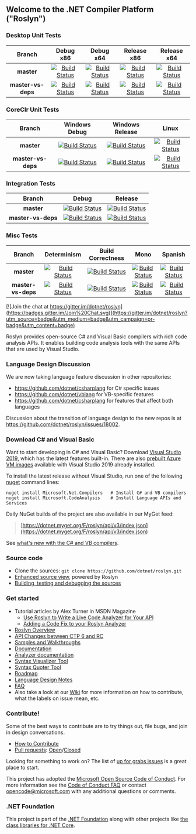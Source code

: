 


## Welcome to the .NET Compiler Platform ("Roslyn")

[//]: # (Begin current test results)

### Desktop Unit Tests
|Branch|Debug x86|Debug x64|Release x86|Release x64|
|:--:|:--:|:--:|:--:|:--:|
**master**|[![Build Status](https://dev.azure.com/dnceng/public/_apis/build/status/dotnet/roslyn/roslyn-CI?branchname=master&jobname=Windows_Desktop_Unit_Tests&configuration=Windows_Desktop_Unit_Tests%20debug_32&label=build)](https://dev.azure.com/dnceng/public/_build/latest?definitionId=15&branchname=master&view=logs)|[![Build Status](https://dev.azure.com/dnceng/public/_apis/build/status/dotnet/roslyn/roslyn-CI?branchname=master&jobname=Windows_Desktop_Unit_Tests&configuration=Windows_Desktop_Unit_Tests%20debug_64&label=build)](https://dev.azure.com/dnceng/public/_build/latest?definitionId=15&branchname=master&view=logs)|[![Build Status](https://dev.azure.com/dnceng/public/_apis/build/status/dotnet/roslyn/roslyn-CI?branchname=master&jobname=Windows_Desktop_Unit_Tests&configuration=Windows_Desktop_Unit_Tests%20release_32&label=build)](https://dev.azure.com/dnceng/public/_build/latest?definitionId=15&branchname=master&view=logs)|[![Build Status](https://dev.azure.com/dnceng/public/_apis/build/status/dotnet/roslyn/roslyn-CI?branchname=master&jobname=Windows_Desktop_Unit_Tests&configuration=Windows_Desktop_Unit_Tests%20release_64&label=build)](https://dev.azure.com/dnceng/public/_build/latest?definitionId=15&branchname=master&view=logs)|
**master-vs-deps**|[![Build Status](https://dev.azure.com/dnceng/public/_apis/build/status/dotnet/roslyn/roslyn-CI?branchname=master-vs-deps&jobname=Windows_Desktop_Unit_Tests&configuration=Windows_Desktop_Unit_Tests%20debug_32&label=build)](https://dev.azure.com/dnceng/public/_build/latest?definitionId=15&branchname=master-vs-deps&view=logs)|[![Build Status](https://dev.azure.com/dnceng/public/_apis/build/status/dotnet/roslyn/roslyn-CI?branchname=master-vs-deps&jobname=Windows_Desktop_Unit_Tests&configuration=Windows_Desktop_Unit_Tests%20debug_64&label=build)](https://dev.azure.com/dnceng/public/_build/latest?definitionId=15&branchname=master-vs-deps&view=logs)|[![Build Status](https://dev.azure.com/dnceng/public/_apis/build/status/dotnet/roslyn/roslyn-CI?branchname=master-vs-deps&jobname=Windows_Desktop_Unit_Tests&configuration=Windows_Desktop_Unit_Tests%20release_32&label=build)](https://dev.azure.com/dnceng/public/_build/latest?definitionId=15&branchname=master-vs-deps&view=logs)|[![Build Status](https://dev.azure.com/dnceng/public/_apis/build/status/dotnet/roslyn/roslyn-CI?branchname=master-vs-deps&jobname=Windows_Desktop_Unit_Tests&configuration=Windows_Desktop_Unit_Tests%20release_64&label=build)](https://dev.azure.com/dnceng/public/_build/latest?definitionId=15&branchname=master-vs-deps&view=logs)|

### CoreClr Unit Tests
|Branch|Windows Debug|Windows Release|Linux|
|:--:|:--:|:--:|:--:|
**master**|[![Build Status](https://dev.azure.com/dnceng/public/_apis/build/status/dotnet/roslyn/roslyn-CI?branchname=master&jobname=Windows_CoreClr_Unit_Tests&configuration=Windows_CoreClr_Unit_Tests%20debug&label=build)](https://dev.azure.com/dnceng/public/_build/latest?definitionId=15&branchname=master&view=logs)|[![Build Status](https://dev.azure.com/dnceng/public/_apis/build/status/dotnet/roslyn/roslyn-CI?branchname=master&jobname=Windows_CoreClr_Unit_Tests&configuration=Windows_CoreClr_Unit_Tests%20release&label=build)](https://dev.azure.com/dnceng/public/_build/latest?definitionId=15&branchname=master&view=logs)|[![Build Status](https://dev.azure.com/dnceng/public/_apis/build/status/dotnet/roslyn/roslyn-CI?branchname=master&jobname=Linux_Test&configuration=Linux_Test%20coreclr&label=build)](https://dev.azure.com/dnceng/public/_build/latest?definitionId=15&branchname=master&view=logs)|
**master-vs-deps**|[![Build Status](https://dev.azure.com/dnceng/public/_apis/build/status/dotnet/roslyn/roslyn-CI?branchname=master-vs-deps&jobname=Windows_CoreClr_Unit_Tests&configuration=Windows_CoreClr_Unit_Tests%20debug&label=build)](https://dev.azure.com/dnceng/public/_build/latest?definitionId=15&branchname=master-vs-deps&view=logs)|[![Build Status](https://dev.azure.com/dnceng/public/_apis/build/status/dotnet/roslyn/roslyn-CI?branchname=master-vs-deps&jobname=Windows_CoreClr_Unit_Tests&configuration=Windows_CoreClr_Unit_Tests%20release&label=build)](https://dev.azure.com/dnceng/public/_build/latest?definitionId=15&branchname=master-vs-deps&view=logs)|[![Build Status](https://dev.azure.com/dnceng/public/_apis/build/status/dotnet/roslyn/roslyn-CI?branchname=master-vs-deps&jobname=Linux_Test&configuration=Linux_Test%20coreclr&label=build)](https://dev.azure.com/dnceng/public/_build/latest?definitionId=15&branchname=master-vs-deps&view=logs)|

### Integration Tests
|Branch|Debug|Release
|:--:|:--:|:--:|
**master**|[![Build Status](https://dev.azure.com/dnceng/public/_apis/build/status/dotnet/roslyn/roslyn-integration-CI?branchname=master&jobname=VS_Integration&configuration=VS_Integration%20debug_async&label=build)](https://dev.azure.com/dnceng/public/_build/latest?definitionId=245&branchname=master&view=logs)|[![Build Status](https://dev.azure.com/dnceng/public/_apis/build/status/dotnet/roslyn/roslyn-integration-CI?branchname=master&jobname=VS_Integration&configuration=VS_Integration%20release_async&label=build)](https://dev.azure.com/dnceng/public/_build/latest?definitionId=245&branchname=master&view=logs)|
**master-vs-deps**|[![Build Status](https://dev.azure.com/dnceng/public/_apis/build/status/dotnet/roslyn/roslyn-integration-CI?branchname=master-vs-deps&jobname=VS_Integration&configuration=VS_Integration%20debug_async&label=build)](https://dev.azure.com/dnceng/public/_build/latest?definitionId=245&branchname=master-vs-deps&view=logs)|[![Build Status](https://dev.azure.com/dnceng/public/_apis/build/status/dotnet/roslyn/roslyn-integration-CI?branchname=master-vs-deps&jobname=VS_Integration&configuration=VS_Integration%20release_async&label=build)](https://dev.azure.com/dnceng/public/_build/latest?definitionId=245&branchname=master-vs-deps&view=logs)|

### Misc Tests
|Branch|Determinism|Build Correctness|Mono|Spanish|
|:--:|:--:|:--:|:--:|:--:|
**master**|[![Build Status](https://dev.azure.com/dnceng/public/_apis/build/status/dotnet/roslyn/roslyn-CI?branchname=master&jobname=Windows_Determinism_Test&configuration=Windows_Determinism_Test&label=build)](https://dev.azure.com/dnceng/public/_build/latest?definitionId=15&branchname=master&view=logs)|[![Build Status](https://dev.azure.com/dnceng/public/_apis/build/status/dotnet/roslyn/roslyn-CI?branchname=master&jobname=Windows_Correctness_Test&configuration=Windows_Correctness_Test&label=build)](https://dev.azure.com/dnceng/public/_build/latest?definitionId=15&branchname=master&view=logs)|[![Build Status](https://dev.azure.com/dnceng/public/_apis/build/status/dotnet/roslyn/roslyn-CI?branchname=master&jobname=Windows_Desktop_Spanish_Unit_Tests&configuration=Windows_Desktop_Spanish_Unit_Tests&label=build)](https://dev.azure.com/dnceng/public/_build/latest?definitionId=15&branchname=master&view=logs)|[![Build Status](https://dev.azure.com/dnceng/public/_apis/build/status/dotnet/roslyn/roslyn-CI?branchname=master&jobname=Linux_Test&configuration=Linux_Test%20mono&label=build)](https://dev.azure.com/dnceng/public/_build/latest?definitionId=15&branchname=master&view=logs)|
**master-vs-deps**|[![Build Status](https://dev.azure.com/dnceng/public/_apis/build/status/dotnet/roslyn/roslyn-CI?branchname=master-vs-deps&jobname=Windows_Determinism_Test&configuration=Windows_Determinism_Test&label=build)](https://dev.azure.com/dnceng/public/_build/latest?definitionId=15&branchname=master-vs-deps&view=logs)|[![Build Status](https://dev.azure.com/dnceng/public/_apis/build/status/dotnet/roslyn/roslyn-CI?branchname=master-vs-deps&jobname=Windows_Correctness_Test&configuration=Windows_Correctness_Test&label=build)](https://dev.azure.com/dnceng/public/_build/latest?definitionId=15&branchname=master-vs-deps&view=logs)|[![Build Status](https://dev.azure.com/dnceng/public/_apis/build/status/dotnet/roslyn/roslyn-CI?branchname=master-vs-deps&jobname=Windows_Desktop_Spanish_Unit_Tests&configuration=Windows_Desktop_Spanish_Unit_Tests&label=build)](https://dev.azure.com/dnceng/public/_build/latest?definitionId=15&branchname=master-vs-deps&view=logs)|[![Build Status](https://dev.azure.com/dnceng/public/_apis/build/status/dotnet/roslyn/roslyn-CI?branchname=master-vs-deps&jobname=Linux_Test&configuration=Linux_Test%20mono&label=build)](https://dev.azure.com/dnceng/public/_build/latest?definitionId=15&branchname=master-vs-deps&view=logs)|


[//]: # (End current test results)

[![Join the chat at https://gitter.im/dotnet/roslyn](https://badges.gitter.im/Join%20Chat.svg)](https://gitter.im/dotnet/roslyn?utm_source=badge&utm_medium=badge&utm_campaign=pr-badge&utm_content=badge)


Roslyn provides open-source C# and Visual Basic compilers with rich code analysis APIs.  It enables building code analysis tools with the same APIs that are used by Visual Studio.

### Language Design Discussion

We are now taking language feature discussion in other repositories:
- https://github.com/dotnet/csharplang for C# specific issues
- https://github.com/dotnet/vblang for VB-specific features
- https://github.com/dotnet/csharplang for features that affect both languages

Discussion about the transition of language design to the new repos is at https://github.com/dotnet/roslyn/issues/18002.

### Download C# and Visual Basic

Want to start developing in C# and Visual Basic? Download [Visual Studio 2019](https://www.visualstudio.com/downloads/), which has the latest features built-in. There are 
also [prebuilt Azure VM images](https://azuremarketplace.microsoft.com/en-us/marketplace/apps/category/compute?search=visual%20studio%202019) available with 
Visual Studio 2019 already installed.

To install the latest release without Visual Studio, run one of the following [nuget](https://dist.nuget.org/index.html) command lines:

```
nuget install Microsoft.Net.Compilers   # Install C# and VB compilers
nuget install Microsoft.CodeAnalysis    # Install Language APIs and Services
```

Daily NuGet builds of the project are also available in our MyGet feed:

> [https://dotnet.myget.org/F/roslyn/api/v3/index.json](https://dotnet.myget.org/F/roslyn/api/v3/index.json)

See [what's new with the C# and VB compilers](https://github.com/dotnet/roslyn/wiki/Changelog-for-C%23-and-VB-compilers).

### Source code

* Clone the sources: `git clone https://github.com/dotnet/roslyn.git`
* [Enhanced source view](http://sourceroslyn.io/), powered by Roslyn 
* [Building, testing and debugging the sources](https://github.com/dotnet/roslyn/wiki/Building%20Testing%20and%20Debugging)

### Get started

* Tutorial articles by Alex Turner in MSDN Magazine
  - [Use Roslyn to Write a Live Code Analyzer for Your API](https://msdn.microsoft.com/en-us/magazine/dn879356)
  - [Adding a Code Fix to your Roslyn Analyzer](https://msdn.microsoft.com/en-us/magazine/dn904670.aspx)
* [Roslyn Overview](https://github.com/dotnet/roslyn/wiki/Roslyn%20Overview) 
* [API Changes between CTP 6 and RC](https://github.com/dotnet/roslyn/wiki/VS-2015-RC-API-Changes)
* [Samples and Walkthroughs](https://github.com/dotnet/roslyn/wiki/Samples-and-Walkthroughs)
* [Documentation](https://github.com/dotnet/roslyn/tree/master/docs)
* [Analyzer documentation](https://github.com/dotnet/roslyn/tree/master/docs/analyzers)
* [Syntax Visualizer Tool](https://github.com/dotnet/roslyn/wiki/Syntax%20Visualizer)
* [Syntax Quoter Tool](http://roslynquoter.azurewebsites.net)
* [Roadmap](https://github.com/dotnet/roslyn/wiki/Roadmap) 
* [Language Design Notes](https://github.com/dotnet/roslyn/issues?q=label%3A%22Design+Notes%22+)
* [FAQ](https://github.com/dotnet/roslyn/wiki/FAQ)
* Also take a look at our [Wiki](https://github.com/dotnet/roslyn/wiki) for more information on how to contribute, what the labels on issue mean, etc.

### Contribute!

Some of the best ways to contribute are to try things out, file bugs, and join in design conversations. 

* [How to Contribute](https://github.com/dotnet/roslyn/wiki/Contributing-Code)
* [Pull requests](https://github.com/dotnet/roslyn/pulls): [Open](https://github.com/dotnet/roslyn/pulls?q=is%3Aopen+is%3Apr)/[Closed](https://github.com/dotnet/roslyn/pulls?q=is%3Apr+is%3Aclosed)

Looking for something to work on? The list of [up for grabs issues](https://github.com/dotnet/roslyn/labels/help%20wanted) is a great place to start.

This project has adopted the [Microsoft Open Source Code of Conduct](https://opensource.microsoft.com/codeofconduct/).  For more information see the [Code of Conduct FAQ](https://opensource.microsoft.com/codeofconduct/faq/) or contact [opencode@microsoft.com](mailto:opencode@microsoft.com) with any additional questions or comments.

### .NET Foundation

This project is part of the [.NET Foundation](http://www.dotnetfoundation.org/projects) along with other
projects like [the class libraries for .NET Core](https://github.com/dotnet/corefx/).

